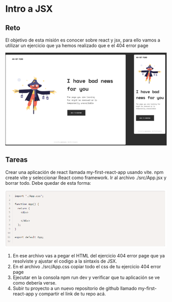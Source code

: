 # Intro a JSX
## Reto

El objetivo de esta misión es conocer sobre react y jsx, para ello vamos a utilizar un ejercicio que ya hemos realizado que e el 404 error page

![Alt text](image.png)


## Tareas

Crear una aplicación de react llamada my-first-react-app usando vite. npm create vite y seleccionar React como framework.
Ir al archivo ./src/App.jsx y borrar todo. Debe quedar de esta forma:

![Alt text](image-1.png)

1. En ese archivo vas a pegar el HTML del ejercicio 404 error page que ya resolviste y ajustar el codigo a la sintaxis de JSX.
2. En el archivo ./src/App.css copiar todo el css de tu ejercicio 404 error page
3. Ejecutar en la consola npm run dev y verificar que tu aplicación se ve como debería verse.
4. Subir tu proyecto a un nuevo repositorio de github llamado my-first-react-app y compartir el link de tu repo acá.
